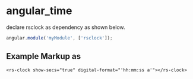 # angular_time

declare rsclock as dependency as shown below.

```javascript
angular.module('myModule', ['rsclock']);
```

## Example Markup as 


    <rs-clock show-secs="true" digital-format="'hh:mm:ss a'"></rs-clock>
